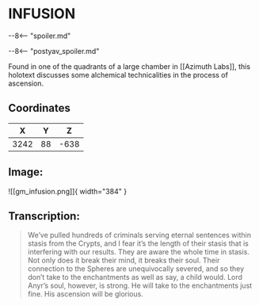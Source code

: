 # INFUSION

--8<-- "spoiler.md"

--8<-- "postyav_spoiler.md"

Found in one of the quadrants of a large chamber in [[Azimuth Labs]], this holotext discusses some alchemical technicalities in the process of ascension.

## Coordinates
| **X** | **Y** | **Z** |
| :---: | :---: | :---: |
| 3242 |  88  | -638 |

## Image:

![[gm_infusion.png]]{ width="384" }

## Transcription:
> We’ve pulled hundreds of criminals serving eternal sentences within stasis from the Crypts, and I fear it’s the length of their stasis that is interfering with our results. They are aware the whole time in stasis. Not only does it break their mind, it breaks their soul. Their connection to the Spheres are unequivocally severed, and so they don’t take to the enchantments as well as say, a child would. Lord Anyr’s soul, however, is strong. He will take to the enchantments just fine. His ascension will be glorious.
